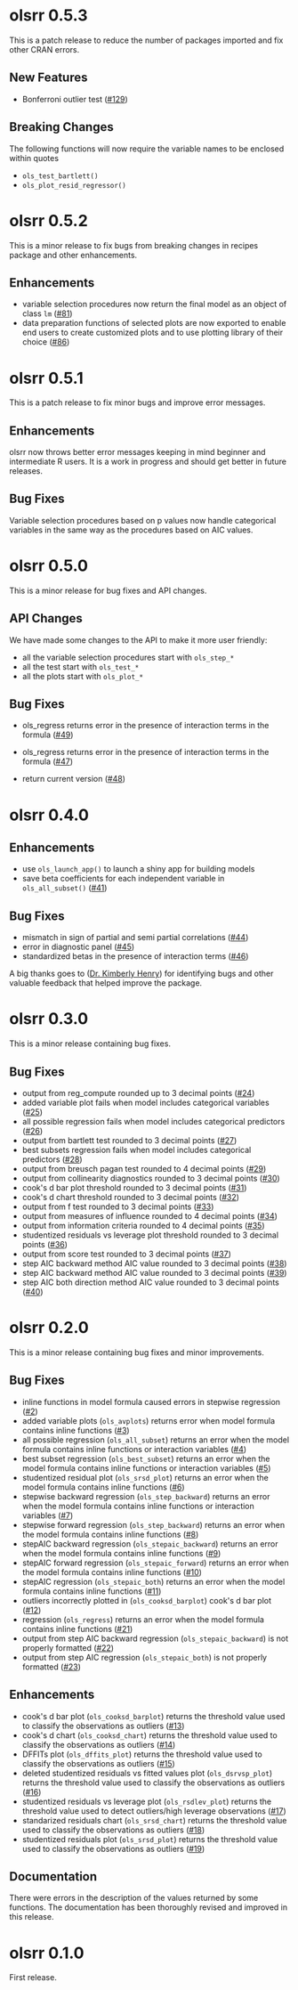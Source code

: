 # olsrr 0.5.3

This is a patch release to reduce the number of packages imported and
fix other CRAN errors.

## New Features

- Bonferroni outlier test ([#129](https://github.com/rsquaredacademy/olsrr/issues/129))

## Breaking Changes

The following functions will now require the variable names to be enclosed within quotes

- `ols_test_bartlett()`
- `ols_plot_resid_regressor()`

# olsrr 0.5.2

This is a minor release to fix bugs from breaking changes in recipes package 
and other enhancements.

## Enhancements

- variable selection procedures now return the final model as an object of 
class `lm` ([#81](https://github.com/rsquaredacademy/olsrr/issues/81))
- data preparation functions of selected plots are now exported to enable end 
users to create customized plots and to use plotting library of their 
choice ([#86](https://github.com/rsquaredacademy/olsrr/issues/81))


# olsrr 0.5.1

This is a patch release to fix minor bugs and improve error messages.

## Enhancements

olsrr now throws better error messages keeping in mind beginner and intermediate R users. It is 
a work in progress and should get better in future releases.

## Bug Fixes

Variable selection procedures based on p values now handle categorical variables in the 
same way as the procedures based on AIC values. 

# olsrr 0.5.0

This is a minor release for bug fixes and API changes.

## API Changes

We have made some changes to the API to make it more user friendly:

- all the variable selection procedures start with `ols_step_*`
- all the test start with `ols_test_*`
- all the plots start with `ols_plot_*`

## Bug Fixes 

- ols_regress returns error in the presence of interaction terms in the formula ([#49](https://github.com/rsquaredacademy/olsrr/issues/49))

- ols_regress returns error in the presence of interaction terms in the formula ([#47](https://github.com/rsquaredacademy/olsrr/issues/47))

- return current version ([#48](https://github.com/rsquaredacademy/olsrr/issues/48))

# olsrr 0.4.0

## Enhancements

- use `ols_launch_app()` to launch a shiny app for building models
- save beta coefficients for each independent variable in `ols_all_subset()` ([#41](https://github.com/rsquaredacademy/olsrr/issues/41))

## Bug Fixes

- mismatch in sign of partial and semi partial correlations  ([#44](https://github.com/rsquaredacademy/olsrr/issues/44))
- error in diagnostic panel ([#45](https://github.com/rsquaredacademy/olsrr/issues/45))
- standardized betas in the presence of interaction terms  ([#46](https://github.com/rsquaredacademy/olsrr/issues/46))

A big thanks goes to ([Dr. Kimberly Henry](http://psy.psych.colostate.edu/psylist/detail.asp?Num=163)) for
identifying bugs and other valuable feedback that helped improve the package.

# olsrr 0.3.0

This is a minor release containing bug fixes. 

## Bug Fixes

- output from reg_compute rounded up to 3 decimal points ([#24](https://github.com/rsquaredacademy/olsrr/issues/24))
- added variable plot fails when model includes categorical variables ([#25](https://github.com/rsquaredacademy/olsrr/issues/25))
- all possible regression fails when model includes categorical predictors ([#26](https://github.com/rsquaredacademy/olsrr/issues/26))
- output from bartlett test rounded to 3 decimal points ([#27](https://github.com/rsquaredacademy/olsrr/issues/27))
- best subsets regression fails when model includes categorical predictors ([#28](https://github.com/rsquaredacademy/olsrr/issues/28))
- output from breusch pagan test rounded to 4 decimal points ([#29](https://github.com/rsquaredacademy/olsrr/issues/29))
- output from collinearity diagnostics rounded to 3 decimal points ([#30](https://github.com/rsquaredacademy/olsrr/issues/30))
- cook's d bar plot threshold rounded to 3 decimal points ([#31](https://github.com/rsquaredacademy/olsrr/issues/31))
- cook's d chart threshold rounded to 3 decimal points ([#32](https://github.com/rsquaredacademy/olsrr/issues/32))
- output from f test rounded to 3 decimal points ([#33](https://github.com/rsquaredacademy/olsrr/issues/33))
- output from measures of influence rounded to 4 decimal points ([#34](https://github.com/rsquaredacademy/olsrr/issues/34))
- output from information criteria rounded to 4 decimal points ([#35](https://github.com/rsquaredacademy/olsrr/issues/35))
- studentized residuals vs leverage plot threshold rounded to 3 decimal points ([#36](https://github.com/rsquaredacademy/olsrr/issues/36))
- output from score test rounded to 3 decimal points ([#37](https://github.com/rsquaredacademy/olsrr/issues/37))
- step AIC backward method AIC value rounded to 3 decimal points ([#38](https://github.com/rsquaredacademy/olsrr/issues/38))
- step AIC backward method AIC value rounded to 3 decimal points ([#39](https://github.com/rsquaredacademy/olsrr/issues/39))
- step AIC both direction method AIC value rounded to 3 decimal points ([#40](https://github.com/rsquaredacademy/olsrr/issues/40))


# olsrr 0.2.0

This is a minor release containing bug fixes and minor improvements. 

## Bug Fixes

- inline functions in model formula caused errors in stepwise regression ([#2](https://github.com/rsquaredacademy/olsrr/issues/2))
- added variable plots (`ols_avplots`) returns error when model formula contains inline functions ([#3](https://github.com/rsquaredacademy/olsrr/issues/3))
- all possible regression (`ols_all_subset`) returns an error when the model formula contains inline functions or interaction variables ([#4](https://github.com/rsquaredacademy/olsrr/issues/4))
- best subset regression (`ols_best_subset`) returns an error when the model formula contains inline functions or interaction variables ([#5](https://github.com/rsquaredacademy/olsrr/issues/5))
- studentized residual plot (`ols_srsd_plot`) returns an error when the model formula contains inline functions ([#6](https://github.com/rsquaredacademy/olsrr/issues/6))
- stepwise backward regression (`ols_step_backward`) returns an error when the model formula contains inline functions or interaction variables ([#7](https://github.com/rsquaredacademy/olsrr/issues/7))
- stepwise forward regression (`ols_step_backward`) returns an error when the model formula contains inline functions ([#8](https://github.com/rsquaredacademy/olsrr/issues/8))
- stepAIC backward regression (`ols_stepaic_backward`) returns an error when the model formula contains inline functions ([#9](https://github.com/rsquaredacademy/olsrr/issues/9))
- stepAIC forward regression (`ols_stepaic_forward`) returns an error when the model formula contains inline functions ([#10](https://github.com/rsquaredacademy/olsrr/issues/10))
- stepAIC regression (`ols_stepaic_both`) returns an error when the model formula contains inline functions ([#11](https://github.com/rsquaredacademy/olsrr/issues/11))
- outliers incorrectly plotted in (`ols_cooksd_barplot`) cook's d bar plot ([#12](https://github.com/rsquaredacademy/olsrr/issues/12))
- regression (`ols_regress`) returns an error when the model formula contains inline functions ([#21](https://github.com/rsquaredacademy/olsrr/issues/21))
- output from step AIC backward regression (`ols_stepaic_backward`) is not properly formatted ([#22](https://github.com/rsquaredacademy/olsrr/issues/22))
- output from step AIC regression (`ols_stepaic_both`) is not properly formatted ([#23](https://github.com/rsquaredacademy/olsrr/issues/23))

## Enhancements

- cook's d bar plot (`ols_cooksd_barplot`) returns the threshold value used to classify the observations as outliers ([#13](https://github.com/rsquaredacademy/olsrr/issues/13))
- cook's d chart (`ols_cooksd_chart`) returns the threshold value used to classify the observations as outliers ([#14](https://github.com/rsquaredacademy/olsrr/issues/14))
- DFFITs plot (`ols_dffits_plot`) returns the threshold value used to classify the observations as outliers ([#15](https://github.com/rsquaredacademy/olsrr/issues/15))
- deleted studentized residuals vs fitted values plot (`ols_dsrvsp_plot`) returns the threshold value used to classify the observations as outliers ([#16](https://github.com/rsquaredacademy/olsrr/issues/16))
- studentized residuals vs leverage plot (`ols_rsdlev_plot`) returns the threshold value used to detect outliers/high leverage observations ([#17](https://github.com/rsquaredacademy/olsrr/issues/17))
- standarized residuals chart (`ols_srsd_chart`) returns the threshold value used to classify the observations as outliers ([#18](https://github.com/rsquaredacademy/olsrr/issues/18))
- studentized residuals plot (`ols_srsd_plot`) returns the threshold value used to classify the observations as outliers ([#19](https://github.com/rsquaredacademy/olsrr/issues/19))

## Documentation

There were errors in the description of the values returned by some functions. The documentation has been thoroughly revised and improved in this release.

# olsrr 0.1.0

First release.
